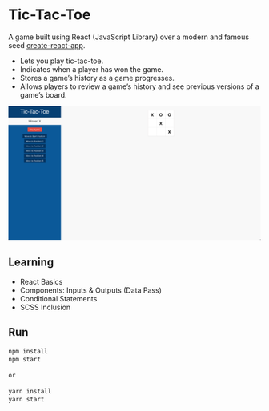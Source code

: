 # Tic-Tac-Toe
A game built using React (JavaScript Library) over a modern and famous seed [create-react-app](https://github.com/facebook/create-react-app).

- Lets you play tic-tac-toe.
- Indicates when a player has won the game.
- Stores a game’s history as a game progresses.
- Allows players to review a game’s history and see previous versions of a game’s board.

![Alt text](preview.png?raw=true "tic-tac-toe")

## Learning
- React Basics
- Components: Inputs & Outputs (Data Pass)
- Conditional Statements
- SCSS Inclusion

## Run
```
npm install
npm start

or

yarn install
yarn start
```
